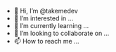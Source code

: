 - 👋 Hi, I’m @takemedev
- 👀 I’m interested in ...
- 🌱 I’m currently learning ...
- 💞️ I’m looking to collaborate on ...
- 📫 How to reach me ...

<!---
takemedev/takemedev is a ✨ special ✨ repository because its `README.md` (this file) appears on your GitHub profile.
You can click the Preview link to take a look at your changes.
--->
